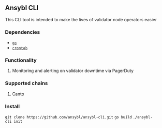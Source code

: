 ## Ansybl CLI

This CLI tool is intended to make the lives of validator node operators easier

### Dependencies

- [`go`](https://go.dev/doc/install)
- [`crontab`](https://www.adminschoice.com/crontab-quick-reference)
### Functionality

1) Monitoring and alerting on validator downtime via PagerDuty

### Supported chains

1) Canto

### Install

`git clone https://github.com/ansybl/ansybl-cli.git`
`go build`
`./ansybl-cli init`